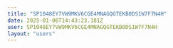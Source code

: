 ```yaml
---
title: "SP1048EY7VW9MKV6CGE4MNAGQGTEKB0DS1W7F7N4H"
date: 2025-01-06T14:43:23.181Z
user: SP1048EY7VW9MKV6CGE4MNAGQGTEKB0DS1W7F7N4H
layout: "users"
---
```

    